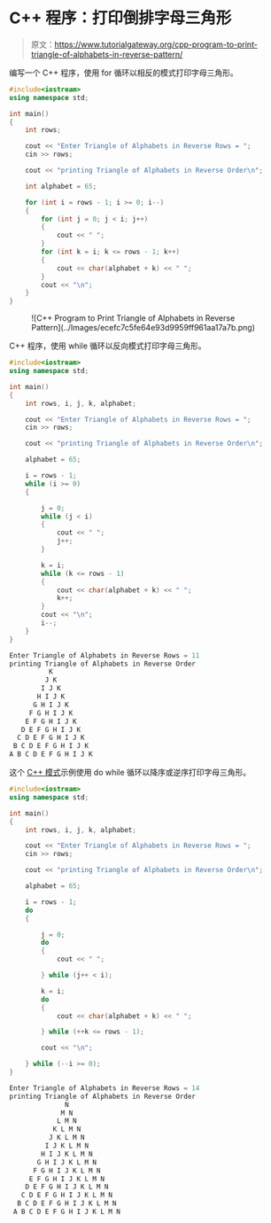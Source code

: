 # C++ 程序：打印倒排字母三角形

> 原文：<https://www.tutorialgateway.org/cpp-program-to-print-triangle-of-alphabets-in-reverse-pattern/>

编写一个 C++ 程序，使用 for 循环以相反的模式打印字母三角形。

```cpp
#include<iostream>
using namespace std;

int main()
{
	int rows;

	cout << "Enter Triangle of Alphabets in Reverse Rows = ";
	cin >> rows;

	cout << "printing Triangle of Alphabets in Reverse Order\n";

	int alphabet = 65;

	for (int i = rows - 1; i >= 0; i--)
	{
		for (int j = 0; j < i; j++)
		{
			cout << " ";
		}
		for (int k = i; k <= rows - 1; k++)
		{
			cout << char(alphabet + k) << " ";
		}
		cout << "\n";
	}
}
```

<figure class="wp-block-image size-large">![C++ Program to Print Triangle of Alphabets in Reverse Pattern](../Images/ecefc7c5fe64e93d9959ff961aa17a7b.png)</figure>

C++ 程序，使用 while 循环以反向模式打印字母三角形。

```cpp
#include<iostream>
using namespace std;

int main()
{
	int rows, i, j, k, alphabet;

	cout << "Enter Triangle of Alphabets in Reverse Rows = ";
	cin >> rows;

	cout << "printing Triangle of Alphabets in Reverse Order\n";

	alphabet = 65;

	i = rows - 1;
	while (i >= 0)
	{

		j = 0;
		while (j < i)
		{
			cout << " ";
			j++;
		}

		k = i;
		while (k <= rows - 1)
		{
			cout << char(alphabet + k) << " ";
			k++;
		}
		cout << "\n";
		i--;
	}
}
```

```cpp
Enter Triangle of Alphabets in Reverse Rows = 11
printing Triangle of Alphabets in Reverse Order
          K 
         J K 
        I J K 
       H I J K 
      G H I J K 
     F G H I J K 
    E F G H I J K 
   D E F G H I J K 
  C D E F G H I J K 
 B C D E F G H I J K 
A B C D E F G H I J K 
```

这个 [C++ 模式](https://www.tutorialgateway.org/cpp-programs/)示例使用 do while 循环以降序或逆序打印字母三角形。

```cpp
#include<iostream>
using namespace std;

int main()
{
	int rows, i, j, k, alphabet;

	cout << "Enter Triangle of Alphabets in Reverse Rows = ";
	cin >> rows;

	cout << "printing Triangle of Alphabets in Reverse Order\n";

	alphabet = 65;

	i = rows - 1;
	do
	{

		j = 0;
		do
		{
			cout << " ";

		} while (j++ < i);

		k = i;
		do
		{
			cout << char(alphabet + k) << " ";

		} while (++k <= rows - 1);

		cout << "\n";

	} while (--i >= 0);
}
```

```cpp
Enter Triangle of Alphabets in Reverse Rows = 14
printing Triangle of Alphabets in Reverse Order
              N 
             M N 
            L M N 
           K L M N 
          J K L M N 
         I J K L M N 
        H I J K L M N 
       G H I J K L M N 
      F G H I J K L M N 
     E F G H I J K L M N 
    D E F G H I J K L M N 
   C D E F G H I J K L M N 
  B C D E F G H I J K L M N 
 A B C D E F G H I J K L M N 
```